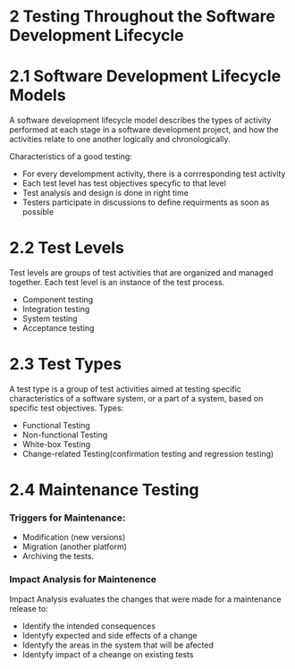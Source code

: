 # **2 Testing Throughout the Software Development Lifecycle**
# 2.1 Software Development Lifecycle Models
A software development lifecycle model describes the types of activity performed at each stage in a software development project, and how the activities relate to one another logically and chronologically.

Characteristics of a good testing:
- For every develompment activity, there is a corrresponding test activity
- Each test level has test objectives specyfic to that level
- Test analysis and design is done in right time
- Testers participate in discussions to define requirments as soon as possible
# 2.2 Test Levels
Test levels are groups of test activities that are organized and managed together. Each test level is an instance of the test process.
- Component testing
- Integration testing
- System testing
- Acceptance testing

# 2.3 Test Types
A test type is a group of test activities aimed at testing specific characteristics of a software system, or a part of a system, based on specific test objectives. Types:
- Functional Testing
- Non-functional Testing
- White-box Testing
- Change-related Testing(confirmation testing and regression testing)
# 2.4 Maintenance Testing
### Triggers for Maintenance:
- Modification (new versions)
- Migration (another platform)
- Archiving the tests. 

### Impact Analysis for Maintenence

Impact Analysis evaluates the changes that were made for a maintenance release to:
- Identify the intended consequences
- Identyfy expected and side effects of a change
- Identyfy the areas in the system that will be afected
- Identyfy impact of a cheange on existing tests